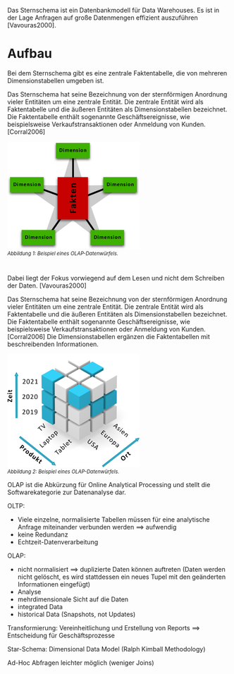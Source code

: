 
Das Sternschema ist ein Datenbankmodell für Data Warehouses. Es ist in der Lage Anfragen auf große Datenmengen effizient auszuführen [Vavouras2000].

# Aufbau

Bei dem Sternschema gibt es eine zentrale Faktentabelle, die von mehreren Dimensionstabellen umgeben ist. 

Das Sternschema hat seine Bezeichnung von der sternförmigen Anordnung vieler Entitäten um eine zentrale Entität. Die zentrale Entität wird als Faktentabelle und die äußeren Entitäten als Dimensionstabellen bezeichnet. Die Faktentabelle enthält sogenannte Geschäftsereignisse, wie beispielsweise Verkaufstransaktionen oder Anmeldung von Kunden. [Corral2006]

<img src="assets/star_schema.png" alt="OLAP Data Cube Beispiel" style="max-width: 300px; display: block">
<i style="font-size: 80%">Abbildung 1: Beispiel eines OLAP-Datenwürfels.</i>

# 

Dabei liegt der Fokus vorwiegend auf dem Lesen und nicht dem Schreiben der Daten. [Vavouras2000]

Das Sternschema hat seine Bezeichnung von der sternförmigen Anordnung vieler Entitäten um eine zentrale Entität. Die zentrale Entität wird als Faktentabelle und die äußeren Entitäten als Dimensionstabellen bezeichnet. Die Faktentabelle enthält sogenannte Geschäftsereignisse, wie beispielsweise Verkaufstransaktionen oder Anmeldung von Kunden. [Corral2006] Die Dimensionstabellen ergänzen die Faktentabellen mit beschreibenden Informationen.

<img src="assets/data_cube.png" alt="OLAP Data Cube Beispiel" style="max-width: 300px; display: block">
<i style="font-size: 80%">Abbildung 2: Beispiel eines OLAP-Datenwürfels.</i>

OLAP ist die Abkürzung für Online Analytical Processing und stellt die Softwarekategorie zur Datenanalyse dar.

OLTP:
- Viele einzelne, normalisierte Tabellen müssen für eine analytische Anfrage miteinander verbunden werden ==> aufwendig
- keine Redundanz
- Echtzeit-Datenverarbeitung

OLAP:
- nicht normalisiert ==> duplizierte Daten können auftreten (Daten werden nicht gelöscht, es wird stattdessen ein neues Tupel mit den geänderten Informationen eingefügt)
- Analyse
- mehrdimensionale Sicht auf die Daten
- integrated Data
- historical Data (Snapshots, not Updates)

Transformierung: Vereinheitlichung und Erstellung von Reports ==> Entscheidung für Geschäftsprozesse 

Star-Schema: Dimensional Data Model (Ralph Kimball Methodology)

Ad-Hoc Abfragen leichter möglich (weniger Joins)


<!-- # Schneeflocken- vs Sternschema -->